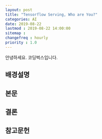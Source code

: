 ```yaml
---
layout: post
title: "Tensorflow Serving, Who are You?"
categories: AI
date: 2019-08-22
lastmod : 2019-08-22 14:00:00
sitemap :
changefreq : hourly
priority : 1.0
---
```




안녕하세요. 코딩벅스입니다.   

## 배경설명



## 본문



## 결론



## 참고문헌

